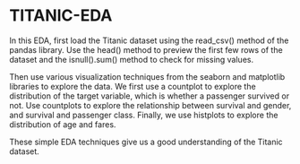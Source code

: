 # TITANIC-EDA
In this EDA, first load the Titanic dataset using the read_csv() method of the pandas library. Use the head() method to preview the first few rows of the dataset and the isnull().sum() method to check for missing values.

Then use various visualization techniques from the seaborn and matplotlib libraries to explore the data. We first use a countplot to explore the distribution of the target variable, which is whether a passenger survived or not. Use countplots to explore the relationship between survival and gender, and survival and passenger class. Finally, we use histplots to explore the distribution of age and fares.

These simple EDA techniques give us a good understanding of the Titanic dataset.
